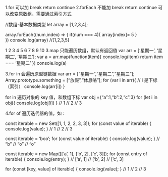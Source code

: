 1.for 可以加 break return continue
2.forEach 不能加 break return continue
可以改变原数组，需要通过索引方式

//数组-基本数据类型
let array = [1,2,3,4];

array.forEach((num,index) => {
if(num === 4){
array[index]= 5
}  
 })
console.log(array) //[1,2,3,5]

1
2
3
4
5
6
7
8
9
10
3.map 只能遍历数组，默认有返回值
var arr = [‘星期一’, ‘星期二’, ‘星期三’];
var a = arr.map(function(item){
console.log(item)
return item === ‘星期二’
})
console.log(a)

3.for in 会遍历原型链数据
var arr = [“星期一”,“星期二”,“星期三”];
Array.prototype.something = [“放假”,“休息咯”];
for (var i in arr){ // i 是下标（索引）
console.log(arr[i])
}

for in 遍历对象的 key 值，和数组下标
var obj ={“a”:1,“b”:2,“c”:3}
for (let i in obj){
console.log(obj[i])
}
// 1
// 2
// 3

4.for of 遍历迭代器的值。如：

const iterable = new Set([1, 1, 2, 2, 3, 3]);
for (const value of iterable) {
console.log(value);
}
// 1
// 2
// 3

const iterable = ‘boo’;
for (const value of iterable) {
console.log(value);
}
// “b”
// “o”
// “o”

const iterable = new Map([[‘a’, 1], [‘b’, 2], [‘c’, 3]]);
for (const entry of iterable) {
console.log(entry);
}
// [‘a’, 1]
// [‘b’, 2]
// [‘c’, 3]

for (const [key, value] of iterable) {
console.log(value);
}
// 1
// 2
// 3
